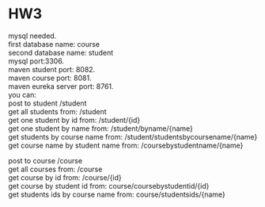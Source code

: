 # HW3
mysql needed.<br/>
first database name: course<br/>
second database name: student<br/>
mysql port:3306.<br/>
maven student port: 8082.<br/>
maven course port: 8081.<br/>
maven eureka server port: 8761.<br/>
you can:<br/>
post to student /student<br/>
get all students from: /student<br/>
get one student by id from: /student/{id}<br/>
get one student by name from: /student/byname/{name}<br/>
get students by course name from: /student/studentsbycoursename/{name}<br/>
get course name by student name from: /coursebystudentname/{name}<br/>

post to course /course<br/>
get all courses from: /course<br/>
get course by id from: /course/{id}<br/>
get course by student id from: course/coursebystudentid/{id}<br/>
get students ids by course name from: course/studentsids/{name}<br/>

